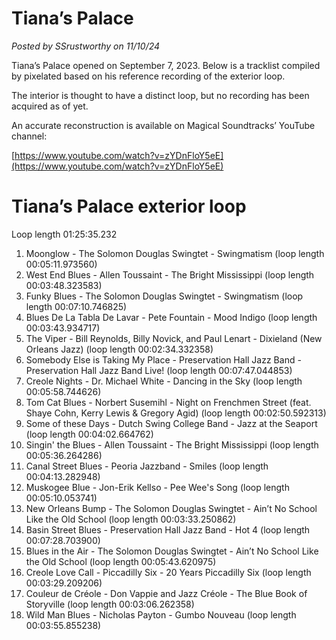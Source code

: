 # Tiana’s Palace

*Posted by SSrustworthy on 11/10/24*

Tiana’s Palace opened on September 7, 2023. Below is a tracklist compiled by pixelated based on his reference recording of the exterior loop.

The interior is thought to have a distinct loop, but no recording has been acquired as of yet.

An accurate reconstruction is available on Magical Soundtracks’ YouTube channel:

[https://www.youtube.com/watch?v=zYDnFloY5eE](https://www.youtube.com/watch?v=zYDnFloY5eE)

# Tiana’s Palace exterior loop

Loop length 01:25:35.232

1. Moonglow - The Solomon Douglas Swingtet - Swingmatism (loop length 00:05:11.973560)
2. West End Blues - Allen Toussaint - The Bright Mississippi (loop length 00:03:48.323583)
3. Funky Blues - The Solomon Douglas Swingtet - Swingmatism (loop length 00:07:10.746825)
4. Blues De La Tabla De Lavar - Pete Fountain - Mood Indigo (loop length 00:03:43.934717)
5. The Viper - Bill Reynolds, Billy Novick, and Paul Lenart - Dixieland (New Orleans Jazz) (loop length 00:02:34.332358)
6. Somebody Else is Taking My Place - Preservation Hall Jazz Band - Preservation Hall Jazz Band Live! (loop length 00:07:47.044853)
7. Creole Nights - Dr. Michael White - Dancing in the Sky (loop length 00:05:58.744626)
8. Tom Cat Blues - Norbert Susemihl - Night on Frenchmen Street (feat. Shaye Cohn, Kerry Lewis & Gregory Agid) (loop length 00:02:50.592313)
9. Some of these Days - Dutch Swing College Band - Jazz at the Seaport (loop length 00:04:02.664762)
10. Singin' the Blues - Allen Toussaint - The Bright Mississippi (loop length 00:05:36.264286)
11. Canal Street Blues - Peoria Jazzband - Smiles (loop length 00:04:13.282948)
12. Muskogee Blue - Jon-Erik Kellso - Pee Wee's Song (loop length 00:05:10.053741)
13. New Orleans Bump - The Solomon Douglas Swingtet - Ain’t No School Like the Old School (loop length 00:03:33.250862)
14. Basin Street Blues - Preservation Hall Jazz Band - Hot 4 (loop length 00:07:28.703900)
15. Blues in the Air - The Solomon Douglas Swingtet - Ain’t No School Like the Old School (loop length 00:05:43.620975)
16. Creole Love Call - Piccadilly Six - 20 Years Piccadilly Six (loop length 00:03:29.209206)
17. Couleur de Créole - Don Vappie and Jazz Créole - The Blue Book of Storyville (loop length 00:03:06.262358)
18. Wild Man Blues - Nicholas Payton - Gumbo Nouveau (loop length 00:03:55.855238)